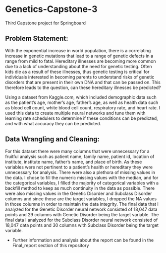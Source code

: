 # Genetics-Capstone-3
Third Capstone project for Springboard 

## Problem Statement:

With the exponential increase in world population, there is a correlating increase in genetic mutations that lead to a range of genetic defects in a range from mild to fatal. Hereditary illnesses are becoming more common due to a lack of understanding about the need for genetic testing. Often kids die as a result of these illnesses, thus genetic testing is critical for individuals interested in becoming parents to understand risks of genetic disorders that are present in their own DNA and that can be passed on. This therefore leads to the question, can these hereditary illnesses be predicted? 


Using a dataset from Kaggle.com, which included demographic data such as the patient’s age, mother’s age, father’s age, as well as health data such as blood cell count, white blood cell count, respiratory rate, and heart rate. I used this data to create multiple neural networks and tune them with learning rate schedulers to determine if these conditions can be predicted, and with what accuracy they can be predicted. 

## Data Wrangling and Cleaning:
	
For this dataset there were many columns that were unnecessary for a fruitful analysis such as patient name, family name, patient id, location of institute, institute name, father’s name, and place of birth. As these variables were not pertinent to a patient’s health or hereditary they were unnecessary for analysis. There were also a plethora of missing values in the data. I chose to fill the numeric missing values with the median, and for the categorical variables, I filled the majority of categorical variables with a backfill method to keep as much continuity in the data as possible. There were also missing values in the Genetic Disorder and Subclass Disorder columns and since those are the target variables, I dropped the NA values in those columns in order to maintain the data integrity. The final data that I analyzed for the Genetic Disorder neural network consisted of 18,047 data points and 29 columns with Genetic Disorder being the target variable. The final data I analyzed for the Subclass Disorder neural network consisted of 18,047 data points and 30 columns with Subclass Disorder being the target variable.


* Further information and analysis about the report can be found in the Final_report section of this repository
